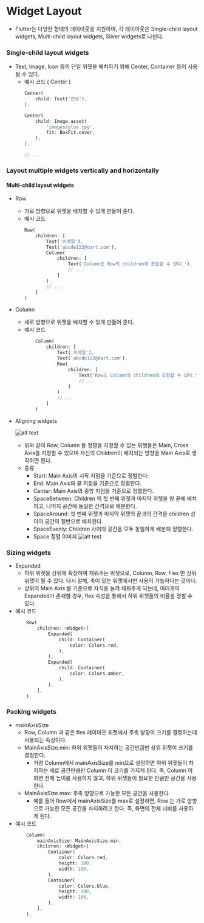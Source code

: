 # Widget Layout
* Flutter는 다양한 형태의 레이아웃을 지원하며, 각 레이아웃은 Single-child layout widgets, Multi-child layout widgets, Sliver widgets로 나뉜다.

### Single-child layout widgets
* Text, Image, Icon 등의 단일 위젯을 배치하기 위해 Center, Container 등이 사용될 수 있다.
  * 예시 코드 ( Center )
    ```dart
    Center(
        child: Text('안녕'),
    ),

    Center(
        child: Image.asset(
            'images/plus.jpg',
            fit: BoxFit.cover,
        ),
    ),

    // ...
    ```

### Layout multiple widgets vertically and horizontally
#### Multi-child layout widgets
* Row
  * 가로 방향으로 위젯을 배치할 수 있게 만들어 준다.
  * 예시 코드
    ```dart
    Row(
        children: [
            Text('이메일'),
            Text('abcde123@dart.com'),
            Column(
                children: [
                    Text('Column도 Row의 children에 포함할 수 있다.'),
                    // ...
                ]
            )
            // ...
        ]
    )
    ```
* Column
  * 세로 방향으로 위젯을 배치할 수 있게 만들어 준다.
  * 예시 코드
    ```dart
        Column(
            children: [
                Text('이메일'),
                Text('abcde123@dart.com'),
                Row(
                    children: [
                        Text('Row도 Column의 children에 포함할 수 있다.'),
                        // ...
                    ]
                )
                // ...
            ]
        )
    ```
* Aligning widgets

    ![alt text](https://velog.velcdn.com/images/sucream/post/0c162cca-01bf-4e87-a2e9-7acfb03a6fe5/image.png)

  * 위와 같이 Row, Column 등 정렬을 지정할 수 있는 위젯들은 Main, Cross Axis를 지정할 수 있으며 자신의 Children이 배치되는 방향을 Main Axis로 생각하면 된다.
  * 종류
    * Start: Main Axis의 시작 지점을 기준으로 정렬한다.
    * End: Main Axis의 끝 지점을 기준으로 정렬한다.
    * Center: Main Axis의 중앙 지점을 기준으로 정렬한다.
    * SpaceBetween: Children 의 첫 번째 위젯과 마지막 위젯을 양 끝에 배치하고, 나머지 공간에 동일한 간격으로 배분한다. 
    * SpaceAround: 첫 번째 위젯과 마지막 위젯의 끝과의 간격을 children 상이의 공간의 절반으로 배치한다.
    * SpaceEvenly: Children 사이의 공간을 모두 동일하게 배분해 정렬한다.
    * Space 정렬 이미지
        ![alt text](https://img1.daumcdn.net/thumb/R1280x0/?scode=mtistory2&fname=https%3A%2F%2Fblog.kakaocdn.net%2Fdn%2FUi4pY%2Fbtqz7omPMo2%2FJQLXhUo42USHCnZjCVPkL0%2Fimg.png)

### Sizing widgets
  * Expanded
    * 하위 위젯을 상위에 확장하여 채워주는 위젯으로, Column, Row, Flex 만 상위 위젯이 될 수 있다. 다시 말해, 축이 있는 위젯에서만 사용이 가능하다는 것이다.
    * 상위의 Main Axis 를 기준으로 자식을 늘려 채워주게 되는데, 여러개의 Expanded가 존재할 경우, flex 속성을 통해서 하위 위젯들의 비율을 정할 수 있다.
  * 예시 코드
    ```dart
        Row(
            children: <Widget>[
                Expanded(
                    child: Container(
                        color: Colors.red,
                    ),
                ),
                Expanded(
                    child: Container(
                        color: Colors.amber,
                    ),
                ),
            ],
        ),
    ```

### Packing widgets
* mainAxisSize
  * Row, Column 과 같은 flex 레이아웃 위젯에서 주축 방향의 크기를 결정하는데 사용되는 속성이다.
  * MainAxisSize.min: 하위 위젯들이 차지하는 공간만큼만 상위 위젯이 크기를 결정한다.
    * 가령 Column에서 mainAxisSize를 min으로 설정하면 하위 위젯들이 차지하는 세로 공간만큼만 Column 이 크기를 가지게 된다. 즉, Column 이 화면 전체 높이를 사용하지 않고, 하위 위젯들이 필요한 만큼만 공간을 사용한다.
  * MainAxisSize.max: 주축 방향으로 가능한 모든 공간을 사용한다.
    * 예를 들어 Row에서 mainAxisSize를 max로 설정하면, Row 는 가로 방향으로 가능한 모든 공간을 차지하려고 한다. 즉, 화면의 전체 너비를 사용하게 된다.
* 예시 코드
    ```dart
        Column(
            mainAxisSize: MainAxisSize.min,
            children: <Widget>[
                Container(
                    color: Colors.red,
                    height: 100,
                    width: 100,
                ),
                Container(
                    color: Colors.blue,
                    height: 100,
                    width: 100,
                ),
            ],
        ),
    ```